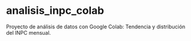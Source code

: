 # analisis_inpc_colab
Proyecto de análisis de datos con Google Colab: Tendencia y distribución del INPC mensual.

